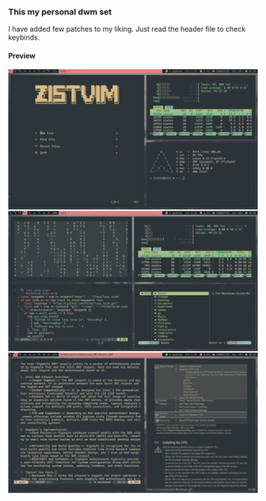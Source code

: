 ### This my personal dwm set
I have added few patches to my liking. Just read the header file to check keybinds.

#### Preview

![1](example1.png)
![2](example2.png)
![3](example3.png)
